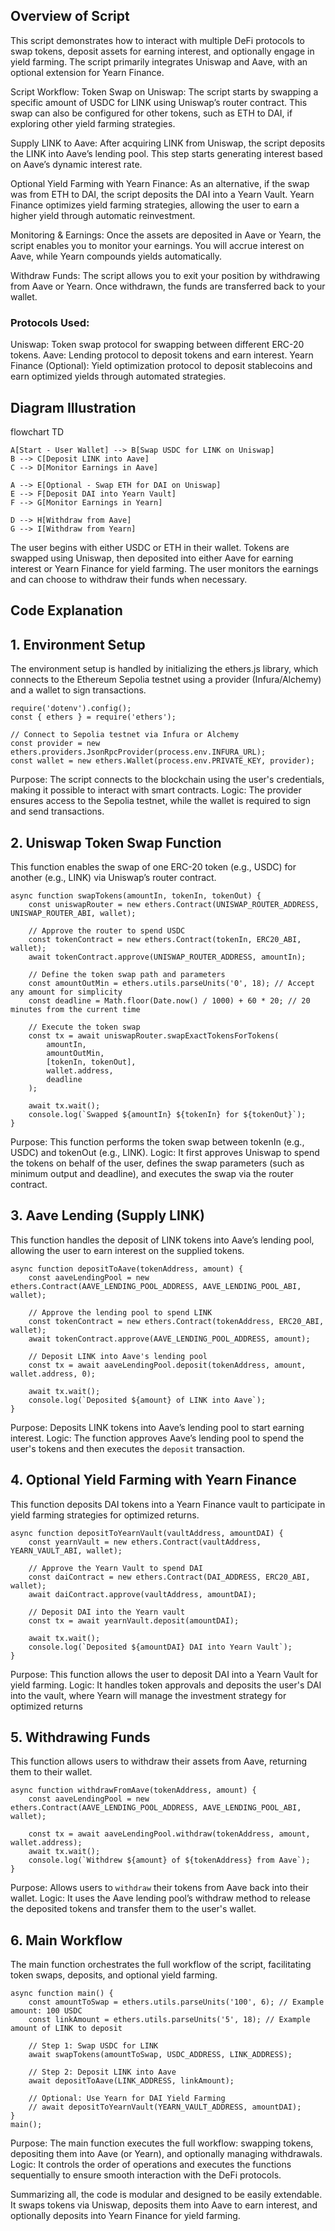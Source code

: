 ## Overview of Script
This script demonstrates how to interact with multiple DeFi protocols to swap tokens, deposit assets for earning interest, and optionally engage in yield farming. The script primarily integrates Uniswap and Aave, with an optional extension for Yearn Finance.

Script Workflow:
Token Swap on Uniswap:
The script starts by swapping a specific amount of USDC for LINK using Uniswap’s router contract. This swap can also be configured for other tokens, such as ETH to DAI, if exploring other yield farming strategies.

Supply LINK to Aave:
After acquiring LINK from Uniswap, the script deposits the LINK into Aave’s lending pool. This step starts generating interest based on Aave’s dynamic interest rate.

Optional Yield Farming with Yearn Finance:
As an alternative, if the swap was from ETH to DAI, the script deposits the DAI into a Yearn Vault. Yearn Finance optimizes yield farming strategies, allowing the user to earn a higher yield through automatic reinvestment.

Monitoring & Earnings:
Once the assets are deposited in Aave or Yearn, the script enables you to monitor your earnings. You will accrue interest on Aave, while Yearn compounds yields automatically.

Withdraw Funds:
The script allows you to exit your position by withdrawing from Aave or Yearn. Once withdrawn, the funds are transferred back to your wallet.
### Protocols Used:
Uniswap: Token swap protocol for swapping between different ERC-20 tokens.
Aave: Lending protocol to deposit tokens and earn interest.
Yearn Finance (Optional): Yield optimization protocol to deposit stablecoins and earn optimized yields through automated strategies.
## Diagram Illustration
flowchart TD

    A[Start - User Wallet] --> B[Swap USDC for LINK on Uniswap]
    B --> C[Deposit LINK into Aave]
    C --> D[Monitor Earnings in Aave]

    A --> E[Optional - Swap ETH for DAI on Uniswap]
    E --> F[Deposit DAI into Yearn Vault]
    F --> G[Monitor Earnings in Yearn]

    D --> H[Withdraw from Aave]
    G --> I[Withdraw from Yearn]

  
The user begins with either USDC or ETH in their wallet.
Tokens are swapped using Uniswap, then deposited into either Aave for earning interest or Yearn Finance for yield farming.
The user monitors the earnings and can choose to withdraw their funds when necessary.
## Code Explanation
## 1. Environment Setup
The environment setup is handled by initializing the ethers.js library, which connects to the Ethereum Sepolia testnet using a provider (Infura/Alchemy) and a wallet to sign transactions.
```
require('dotenv').config();
const { ethers } = require('ethers');

// Connect to Sepolia testnet via Infura or Alchemy
const provider = new ethers.providers.JsonRpcProvider(process.env.INFURA_URL);
const wallet = new ethers.Wallet(process.env.PRIVATE_KEY, provider);
```
Purpose: The script connects to the blockchain using the user's credentials, making it possible to interact with smart contracts.
Logic: The provider ensures access to the Sepolia testnet, while the wallet is required to sign and send transactions.
## 2. Uniswap Token Swap Function
This function enables the swap of one ERC-20 token (e.g., USDC) for another (e.g., LINK) via Uniswap’s router contract.
```
async function swapTokens(amountIn, tokenIn, tokenOut) {
    const uniswapRouter = new ethers.Contract(UNISWAP_ROUTER_ADDRESS, UNISWAP_ROUTER_ABI, wallet);

    // Approve the router to spend USDC
    const tokenContract = new ethers.Contract(tokenIn, ERC20_ABI, wallet);
    await tokenContract.approve(UNISWAP_ROUTER_ADDRESS, amountIn);

    // Define the token swap path and parameters
    const amountOutMin = ethers.utils.parseUnits('0', 18); // Accept any amount for simplicity
    const deadline = Math.floor(Date.now() / 1000) + 60 * 20; // 20 minutes from the current time

    // Execute the token swap
    const tx = await uniswapRouter.swapExactTokensForTokens(
        amountIn,
        amountOutMin,
        [tokenIn, tokenOut],
        wallet.address,
        deadline
    );
    
    await tx.wait();
    console.log(`Swapped ${amountIn} ${tokenIn} for ${tokenOut}`);
}
```
Purpose: This function performs the token swap between tokenIn (e.g., USDC) and tokenOut (e.g., LINK).
Logic: It first approves Uniswap to spend the tokens on behalf of the user, defines the swap parameters (such as minimum output and deadline), and executes the swap via the router contract.
## 3. Aave Lending (Supply LINK)
This function handles the deposit of LINK tokens into Aave’s lending pool, allowing the user to earn interest on the supplied tokens.
```
async function depositToAave(tokenAddress, amount) {
    const aaveLendingPool = new ethers.Contract(AAVE_LENDING_POOL_ADDRESS, AAVE_LENDING_POOL_ABI, wallet);

    // Approve the lending pool to spend LINK
    const tokenContract = new ethers.Contract(tokenAddress, ERC20_ABI, wallet);
    await tokenContract.approve(AAVE_LENDING_POOL_ADDRESS, amount);

    // Deposit LINK into Aave's lending pool
    const tx = await aaveLendingPool.deposit(tokenAddress, amount, wallet.address, 0);
    
    await tx.wait();
    console.log(`Deposited ${amount} of LINK into Aave`);
}
```
Purpose: Deposits LINK tokens into Aave’s lending pool to start earning interest.
Logic: The function approves Aave’s lending pool to spend the user's tokens and then executes the `deposit` transaction.
## 4. Optional Yield Farming with Yearn Finance
This function deposits DAI tokens into a Yearn Finance vault to participate in yield farming strategies for optimized returns.
```
async function depositToYearnVault(vaultAddress, amountDAI) {
    const yearnVault = new ethers.Contract(vaultAddress, YEARN_VAULT_ABI, wallet);

    // Approve the Yearn Vault to spend DAI
    const daiContract = new ethers.Contract(DAI_ADDRESS, ERC20_ABI, wallet);
    await daiContract.approve(vaultAddress, amountDAI);

    // Deposit DAI into the Yearn vault
    const tx = await yearnVault.deposit(amountDAI);
    
    await tx.wait();
    console.log(`Deposited ${amountDAI} DAI into Yearn Vault`);
}
```
Purpose: This function allows the user to deposit DAI into a Yearn Vault for yield farming.
Logic: It handles token approvals and deposits the user's DAI into the vault, where Yearn will manage the investment strategy for optimized returns
## 5. Withdrawing Funds
This function allows users to withdraw their assets from Aave, returning them to their wallet.
```
async function withdrawFromAave(tokenAddress, amount) {
    const aaveLendingPool = new ethers.Contract(AAVE_LENDING_POOL_ADDRESS, AAVE_LENDING_POOL_ABI, wallet);

    const tx = await aaveLendingPool.withdraw(tokenAddress, amount, wallet.address);
    await tx.wait();
    console.log(`Withdrew ${amount} of ${tokenAddress} from Aave`);
}
```
Purpose: Allows users to `withdraw` their tokens from Aave back into their wallet.
Logic: It uses the Aave lending pool’s withdraw method to release the deposited tokens and transfer them to the user's wallet.
## 6. Main Workflow
The main function orchestrates the full workflow of the script, facilitating token swaps, deposits, and optional yield farming.
```
async function main() {
    const amountToSwap = ethers.utils.parseUnits('100', 6); // Example amount: 100 USDC
    const linkAmount = ethers.utils.parseUnits('5', 18); // Example amount of LINK to deposit
    
    // Step 1: Swap USDC for LINK
    await swapTokens(amountToSwap, USDC_ADDRESS, LINK_ADDRESS);

    // Step 2: Deposit LINK into Aave
    await depositToAave(LINK_ADDRESS, linkAmount);

    // Optional: Use Yearn for DAI Yield Farming
    // await depositToYearnVault(YEARN_VAULT_ADDRESS, amountDAI);
}
main();
```
Purpose: The main function executes the full workflow: swapping tokens, depositing them into Aave (or Yearn), and optionally managing withdrawals.
Logic: It controls the order of operations and executes the functions sequentially to ensure smooth interaction with the DeFi protocols.

Summarizing all, the code is modular and designed to be easily extendable. It swaps tokens via Uniswap, deposits them into Aave to earn interest, and optionally deposits into Yearn Finance for yield farming.
